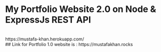 # My Portfolio Website 2.0 on Node & ExpressJs REST API
<br>
https://mustafa-khan.herokuapp.com/
<br>
## Link for Portfolio 1.0 website is : 
https://mustafakhan.rocks
